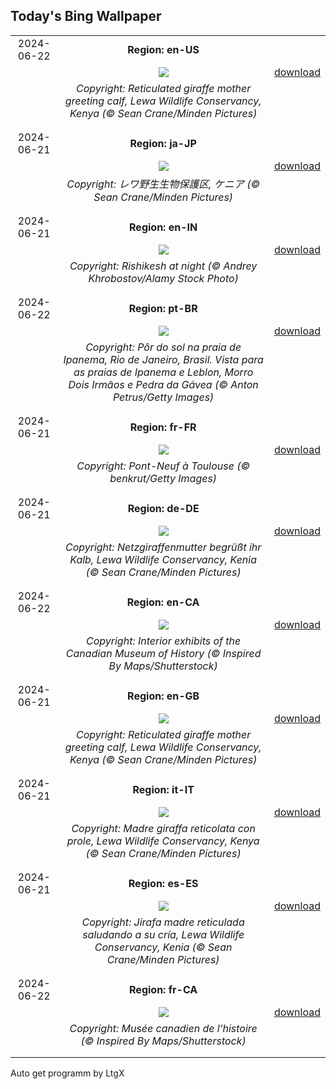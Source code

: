 ## Today's Bing Wallpaper
|      |      |      |
| :----: | :----: | :----: |
|2024-06-22|**Region: en-US**||
||![](https://www.bing.com/th?id=OHR.LewaGiraffe_EN-US0571205457_UHD.jpg&pid=hp&w=1152&h=648&rs=1&c=4)| [download](https://www.bing.com/th?id=OHR.LewaGiraffe_EN-US0571205457_UHD.jpg)|
||*Copyright: Reticulated giraffe mother greeting calf, Lewa Wildlife Conservancy, Kenya (© Sean Crane/Minden Pictures)*
||
|||
|2024-06-21|**Region: ja-JP**||
||![](https://www.bing.com/th?id=OHR.LewaGiraffe_JA-JP1858057864_UHD.jpg&pid=hp&w=1152&h=648&rs=1&c=4)| [download](https://www.bing.com/th?id=OHR.LewaGiraffe_JA-JP1858057864_UHD.jpg)|
||*Copyright: レワ野生生物保護区, ケニア (© Sean Crane/Minden Pictures)*
||
|||
|2024-06-21|**Region: en-IN**||
||![](https://www.bing.com/th?id=OHR.RishikeshYoga_EN-IN7223104789_UHD.jpg&pid=hp&w=1152&h=648&rs=1&c=4)| [download](https://www.bing.com/th?id=OHR.RishikeshYoga_EN-IN7223104789_UHD.jpg)|
||*Copyright: Rishikesh at night (© Andrey Khrobostov/Alamy Stock Photo)*
||
|||
|2024-06-22|**Region: pt-BR**||
||![](https://www.bing.com/th?id=OHR.IniciodoInverno_PT-BR1929239619_UHD.jpg&pid=hp&w=1152&h=648&rs=1&c=4)| [download](https://www.bing.com/th?id=OHR.IniciodoInverno_PT-BR1929239619_UHD.jpg)|
||*Copyright: Pôr do sol na praia de Ipanema, Rio de Janeiro, Brasil. Vista para as praias de Ipanema e Leblon, Morro Dois Irmãos e Pedra da Gávea (© Anton Petrus/Getty Images)*
||
|||
|2024-06-21|**Region: fr-FR**||
||![](https://www.bing.com/th?id=OHR.MusicDayToulouse_FR-FR5434347440_UHD.jpg&pid=hp&w=1152&h=648&rs=1&c=4)| [download](https://www.bing.com/th?id=OHR.MusicDayToulouse_FR-FR5434347440_UHD.jpg)|
||*Copyright: Pont-Neuf à Toulouse (© benkrut/Getty Images)*
||
|||
|2024-06-21|**Region: de-DE**||
||![](https://www.bing.com/th?id=OHR.LewaGiraffe_DE-DE0857828620_UHD.jpg&pid=hp&w=1152&h=648&rs=1&c=4)| [download](https://www.bing.com/th?id=OHR.LewaGiraffe_DE-DE0857828620_UHD.jpg)|
||*Copyright: Netzgiraffenmutter begrüßt ihr Kalb, Lewa Wildlife Conservancy, Kenia (© Sean Crane/Minden Pictures)*
||
|||
|2024-06-22|**Region: en-CA**||
||![](https://www.bing.com/th?id=OHR.IndPeopleDay_EN-CA8734922275_UHD.jpg&pid=hp&w=1152&h=648&rs=1&c=4)| [download](https://www.bing.com/th?id=OHR.IndPeopleDay_EN-CA8734922275_UHD.jpg)|
||*Copyright: Interior exhibits of the Canadian Museum of History (© Inspired By Maps/Shutterstock)*
||
|||
|2024-06-21|**Region: en-GB**||
||![](https://www.bing.com/th?id=OHR.LewaGiraffe_EN-GB5426424156_UHD.jpg&pid=hp&w=1152&h=648&rs=1&c=4)| [download](https://www.bing.com/th?id=OHR.LewaGiraffe_EN-GB5426424156_UHD.jpg)|
||*Copyright: Reticulated giraffe mother greeting calf, Lewa Wildlife Conservancy, Kenya (© Sean Crane/Minden Pictures)*
||
|||
|2024-06-21|**Region: it-IT**||
||![](https://www.bing.com/th?id=OHR.LewaGiraffe_IT-IT6350350663_UHD.jpg&pid=hp&w=1152&h=648&rs=1&c=4)| [download](https://www.bing.com/th?id=OHR.LewaGiraffe_IT-IT6350350663_UHD.jpg)|
||*Copyright: Madre giraffa reticolata con prole, Lewa Wildlife Conservancy, Kenya (© Sean Crane/Minden Pictures)*
||
|||
|2024-06-21|**Region: es-ES**||
||![](https://www.bing.com/th?id=OHR.LewaGiraffe_ES-ES7726305144_UHD.jpg&pid=hp&w=1152&h=648&rs=1&c=4)| [download](https://www.bing.com/th?id=OHR.LewaGiraffe_ES-ES7726305144_UHD.jpg)|
||*Copyright: Jirafa madre reticulada saludando a su cría, Lewa Wildlife Conservancy, Kenia (© Sean Crane/Minden Pictures)*
||
|||
|2024-06-22|**Region: fr-CA**||
||![](https://www.bing.com/th?id=OHR.IndPeopleDay_FR-CA3161711334_UHD.jpg&pid=hp&w=1152&h=648&rs=1&c=4)| [download](https://www.bing.com/th?id=OHR.IndPeopleDay_FR-CA3161711334_UHD.jpg)|
||*Copyright: Musée canadien de l’histoire (© Inspired By Maps/Shutterstock)*
||
|||

Auto get programm by LtgX

